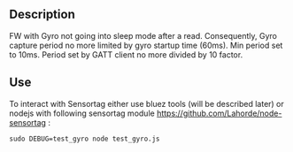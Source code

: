 ## Description
FW with Gyro not going into sleep mode after a read. Consequently, Gyro capture period no more limited by gyro startup time (60ms).
Min period set to 10ms. Period set by GATT client no more divided by 10 factor.

## Use
To interact with Sensortag either use bluez tools (will be described later)
or nodejs with following sensortag module https://github.com/Lahorde/node-sensortag :

``` 
sudo DEBUG=test_gyro node test_gyro.js 
```
